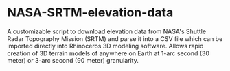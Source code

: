 # NASA-SRTM-elevation-data
A customizable script to download elevation data from NASA's Shuttle Radar Topography Mission (SRTM) and parse it into a CSV file which can be imported directly into Rhinoceros 3D modeling software. Allows rapid creation of 3D terrain models of anywhere on Earth at 1-arc second (30 meter) or 3-arc second (90 meter) granularity.
